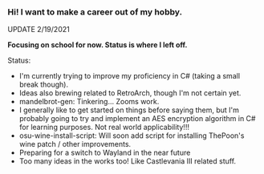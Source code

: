 ### Hi! I want to make a career out of my hobby.

UPDATE 2/19/2021

**Focusing on school for now. Status is where I left off.**

Status:
- I'm currently trying to improve my proficiency in C# (taking a small break though).
- Ideas also brewing related to RetroArch, though I'm not certain yet.
- mandelbrot-gen: Tinkering... Zooms work.
- I generally like to get started on things before saying them, but I'm probably going to try and implement an AES encryption algorithm in C# for learning purposes. Not real world applicability!!!
- osu-wine-install-script: Will soon add script for installing ThePoon's wine patch / other improvements.
- Preparing for a switch to Wayland in the near future
- Too many ideas in the works too! Like Castlevania III related stuff.
